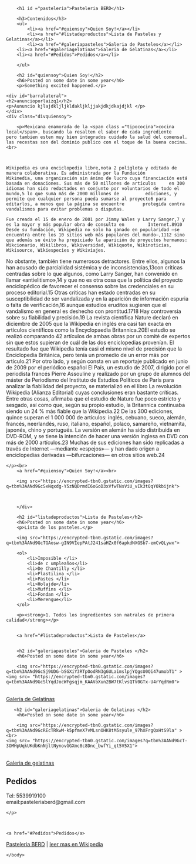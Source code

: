  
<!DOCTYPE html>
<html>
    <head>
        <meta charset="utf-8">
        <title>Project:Pasteleria RODEA</title>
        <style>
            .tipococina {
		color:red
	     }
	    .divquiensoy {
		background: rgb(219, 135, 100)
		}
	    .barralateral {
		background: rgb(209, 105, 100);
		float: left;
	     }
        </style>
    </head>
    <body>
        
        <h1 id ="pasteleria">Pasteleria BERD</h1>

        <h3>Contenidos</h3>
        <ul>
            <li><a href="#quiensoy">Quien Soy!</a></li>
            <li><a href="#listadeproductos">Lista de Pasteles y Gelatinas</a></li>
            <li><a href="#galeriapasteles">Galeria de Pasteles</a></li>
	    <li><a href="#galeriagelatinas">Galeria de Gelatinas</a></li>
	    <li><a href="#Pedidos">Pedidos</a></li>
	    
        </ul>
        
        <h2 id="quiensoy">Quien Soy!</h2>
        <h6>Posted on some date in some year</h6>
        <p>Something excited happened.</p>
	
	<div id="barralateral">
	<h2>anuncioporlaizq1</h2>
	<p>Aununcio kjlajdkljljkldakljkljjakjdkjdkajdjkl </p>
	</div>
	<div class="divquiensoy">
	
        <p>Mexicana enamorada de la <span class ="tipococina">cocina local</span>, buscando la resalten el sabor de cada ingrediente 		pero tambien esten muy bien integrados cuidado la salud del comensal.
	las recestas son del dominio publico con el toque de la buena cocina. <br>
	
	
	
	Wikipedia es una enciclopedia libre,nota 2​ políglota y editada de manera colaborativa. Es administrada por la Fundación 		Wikimedia, una organización sin ánimo de lucro cuya financiación está basada en donaciones. Sus más de 50 millones de artículos 	en 300 idiomas han sido redactados en conjunto por voluntarios de todo el mundo,5​ lo que suma más de 2000 millones de 			ediciones, y permite que cualquier persona pueda sumarse al proyecto6​ para editarlos, a menos que la página se encuentre 		protegida contra vandalismos para evitar problemas o disputas. 
	
	Fue creada el 15 de enero de 2001 por Jimmy Wales y Larry Sanger,7​ y es la mayor y más popular obra de consulta en 		Internet.8​9​10​ Desde su fundación, Wikipedia no solo ha ganado en popularidad —se encuentra entre los 10 sitios web más populares del mundo—,11​12​ sino que además su éxito ha propiciado la aparición de proyectos hermanos: Wikcionario, Wikilibros, Wikiversidad, Wikiquote, Wikinoticias, Wikisource, Wikiespecies y Wikiviajes. 
No obstante, también tiene numerosos detractores. Entre ellos, algunos la han acusado de parcialidad sistémica y de inconsistencias,13​ con críticas centradas sobre lo que algunos, como Larry Sanger, han convenido en llamar «antielitismo»,14​ y que no es otra cosa que la política del proyecto enciclopédico de favorecer el consenso sobre las credenciales en su proceso editorial.15​ Otras críticas han estado centradas en su susceptibilidad de ser vandalizada y en la aparición de información espuria o falta de verificación,16​ aunque estudios eruditos sugieren que el vandalismo en general es deshecho con prontitud.17​18​ 
Hay controversia sobre su fiabilidad y precisión.19​ La revista científica Nature declaró en diciembre de 2005 que la Wikipedia en inglés era casi tan exacta en artículos científicos como la Encyclopaedia Britannica.20​ El estudio se realizó comparando 42 artículos de ambas obras por un comité de expertos sin que estos supieran de cuál de las dos enciclopedias provenían. El resultado fue que Wikipedia tenía casi el mismo nivel de precisión que la Enciclopedia Británica, pero tenía un promedio de un error más por artículo.21​ 
Por otro lado, y según consta en un reportaje publicado en junio de 2009 por el periódico español El País, un estudio de 2007, dirigido por el periodista francés Pierre Assouline y realizado por un grupo de alumnos del máster de Periodismo del Instituto de Estudios Políticos de París para analizar la fiabilidad del proyecto, se materializó en el libro La revolución Wikipedia (Alianza Editorial) cuyas conclusiones eran bastante críticas. Entre otras cosas, afirmaba que el estudio de Nature fue poco estricto y sesgado, así como que, según su propio estudio, la Britannica continuaba siendo un 24 % más fiable que la Wikipedia.22​ 
De las 300 ediciones, quince superan el 1 000 000 de artículos: inglés, cebuano, sueco, alemán, francés, neerlandés, ruso, italiano, español, polaco, samareño, vietnamita, japonés, chino y portugués. 
La versión en alemán ha sido distribuida en DVD-ROM, y se tiene la intención de hacer una versión inglesa en DVD con más de 2000 artículos.23​ Muchas de sus ediciones han sido replicadas a través de Internet —mediante «espejos»— y han dado origen a enciclopedias derivadas —bifurcaciones— en otros sitios web.24​ 
	
	</p><br>
		<a href="#quiensoy">Quien Soy!</a><br>

		<img src="https://encrypted-tbn0.gstatic.com/images?q=tbn%3AANd9GcSxNqxdg-Y5zNQDrmdI6oGoD3xVfwTNsViU_vIk3tQqYOkbijnk">
	
        
        
        </div>
        
        <h2 id="listadeproductos">Lista de Pasteles</h2>
        <h6>Posted on some date in some year</h6>
        <p>Lista de los pasteles.</p>

        <img src="https://encrypted-tbn0.gstatic.com/images?q=tbn%3AANd9GcTGAosw-gIN9VIepPAtJ241saHZx0f6apkdNXGSb7-emCvQLywx">
		
		<ol>
			<li>Imposible </li>
			<li>de c umpleaños</li>
			<li>De Chantilly </li>
			<li>Plastilina </li>
			<li>Pastes </li>
			<li>Holajde</li>
			<li>Muffins </li>
			<li>Fondan </li>
			<li>Merengue</li>
		</ol>
		
        <p><strong>1. Todos los ingredientes son natrales de primera calidad</strong></p>
        
		
		<a href="#listadeproductos">Lista de Pasteles</a>
        
        
        <h2 id="galeriapasteles">Galeria de Pasteles </h2>
        <h6>Posted on some date in some year</h6>

        <img src="https://encrypted-tbn0.gstatic.com/images?q=tbn%3AANd9GcSj9UDG-bSGXiY3RTpOodRN3gGULaimslpjYQgsU0Qi47umobT1" >
	<img src= "https://encrypted-tbn0.gstatic.com/images?q=tbn%3AANd9GcSlYqdJocWFgsqjm_KAAVoXun2BW7tKlvsQTV0GTx-U4rYqdRm0">
		
		
<br>
<a href="#galeriagelatinas">Galeria de Gelatinas</a>

       <h2 id="galeriagelatinas">Galeria de Gelatinas </h2>
        <h6>Posted on some date in some year</h6>

        <img src="https://encrypted-tbn0.gstatic.com/images?q=tbn%3AANd9GcREcTRkwM-k5pfmeX7vMLsnOHK8tM5syule_97hXFrgQxHtS9la" ><br>
	<img src= "https://encrypted-tbn0.gstatic.com/images?q=tbn%3AANd9GcT-3OMHpUqkUKdbKnNjltNynovGGXmc8c8Dnc_bwfYi_qt5V5X1">
		
		
<br>
<a href="#galeriagelatinas">Galeria de gelatinas</a>

<h2> Pedidos</h2>
<p> Tel: 5539919100 <br>
	email:pasteleriaberd@gmail.com
	
	</p>



    <a href="#Pedidos">Pedidos</a>    
  
      
<p>
    <a href="#pasteleria">Pasteleria BERD</a> |
    <a href="http://en.wikipedia.org/wiki/">leer mas en Wikipedia</a>
</p>
	          
    </body>
</html>
